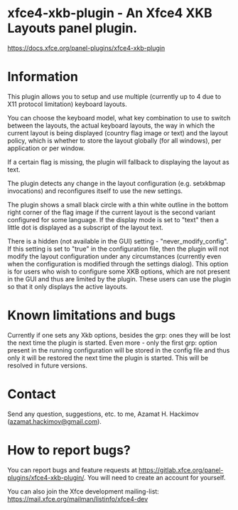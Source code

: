 xfce4-xkb-plugin - An Xfce4 XKB Layouts panel plugin.
===================
https://docs.xfce.org/panel-plugins/xfce4-xkb-plugin

Information
===========

This plugin allows you to setup and use multiple (currently
up to 4 due to X11 protocol limitation) keyboard layouts.

You can choose the keyboard model, what key combination to
use to switch between the layouts, the actual keyboard layouts,
the way in which the current layout is being displayed (country
flag image or text) and the layout policy, which is whether to
store the layout globally (for all windows), per application or
per window.

If a certain flag is missing, the plugin will fallback to
displaying the layout as text.

The plugin detects any change in the layout configuration
(e.g. setxkbmap invocations) and reconfigures itself to use
the new settings.

The plugin shows a small black circle with a thin white
outline in the bottom right corner of the flag image if the
current layout is the second variant configured for some
language. If the display mode is set to "text" then a little
dot is displayed as a subscript of the layout text.

There is a hidden (not available in the GUI) setting -
"never_modify_config". If this setting is set to "true" in
the configuration file, then the plugin will not modify the
layout configuration under any circumstances (currently
even when the configuration is modified through the settings
dialog). This option is for users who wish to configure
some XKB options, which are not present in the GUI and thus
are limited by the plugin. These users can use the plugin
so that it only displays the active layouts.

Known limitations and bugs
==========================

Currently if one sets any Xkb options, besides the grp: ones
they will be lost the next time the plugin is started. Even
more - only the first grp: option present in the running
configuration will be stored in the config file and thus only
it will be restored the next time the plugin is started. This
will be resolved in future versions.

Contact
=======

Send any question, suggestions, etc. to me, Azamat H. Hackimov
(azamat.hackimov@gmail.com).


How to report bugs?
===================

You can report bugs and feature requests at 
https://gitlab.xfce.org/panel-plugins/xfce4-xkb-plugin/.
You will need to create an account for yourself.

You can also join the Xfce development mailing-list:
https://mail.xfce.org/mailman/listinfo/xfce4-dev
